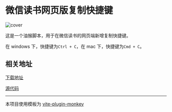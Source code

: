 # 微信读书网页版复制快捷键

![cover](https://pictures.kazoottt.top/2024/06/20240605-f9f1fd7eec262178e50fb61695d12535.png)

这是一个油猴脚本，用于在微信读书的网页端新增复制快捷键。

在 windows 下，快捷键为`Ctrl + C`，在 mac 下，快捷键为`Cmd + C`。

## 相关地址

[下载地址](https://greasyfork.org/zh-CN/scripts/497102-weread-copy-keymap)

[源代码](https://github.com/KazooTTT/weread-copy-keymap)

---

本项目使用模板为 [vite-plugin-monkey](https://github.com/lisonge/vite-plugin-monkey)
